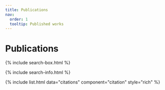 ```yaml
---
title: Publications
nav:
  order: 1
  tooltip: Published works
---
```


# <i class="fas fa-book"></i>Publications

{% include search-box.html %}

{% include search-info.html %}

{% include list.html data="citations" component="citation" style="rich" %}

